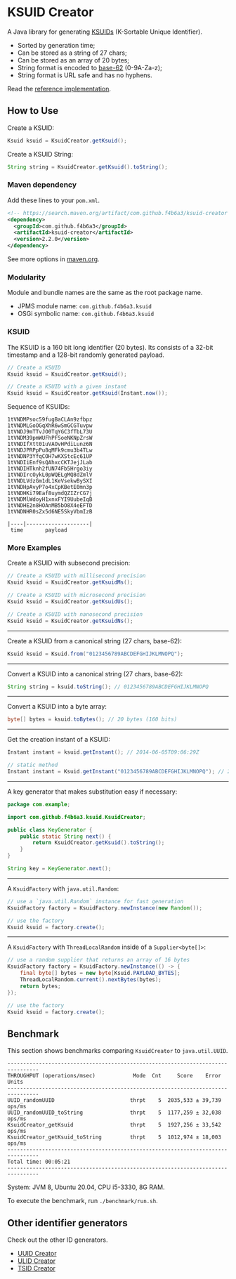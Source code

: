KSUID Creator
======================================================

A Java library for generating [KSUIDs](https://segment.com/blog/a-brief-history-of-the-uuid) (K-Sortable Unique Identifier).

*   Sorted by generation time;
*   Can be stored as a string of 27 chars;
*   Can be stored as an array of 20 bytes;
*   String format is encoded to [base-62](https://en.wikipedia.org/wiki/Base62) (0-9A-Za-z);
*   String format is URL safe and has no hyphens.

Read the [reference implementation](https://github.com/segmentio/ksuid).

How to Use
------------------------------------------------------

Create a KSUID:

```java
Ksuid ksuid = KsuidCreator.getKsuid();
```

Create a KSUID String:

```java
String string = KsuidCreator.getKsuid().toString();
```

### Maven dependency

Add these lines to your `pom.xml`.

```xml
<!-- https://search.maven.org/artifact/com.github.f4b6a3/ksuid-creator -->
<dependency>
  <groupId>com.github.f4b6a3</groupId>
  <artifactId>ksuid-creator</artifactId>
  <version>2.2.0</version>
</dependency>
```

See more options in [maven.org](https://search.maven.org/artifact/com.github.f4b6a3/ksuid-creator).

### Modularity

Module and bundle names are the same as the root package name.

*   JPMS module name: `com.github.f4b6a3.ksuid`
*   OSGi symbolic name: `com.github.f4b6a3.ksuid`

### KSUID

The KSUID is a 160 bit long identifier (20 bytes). Its consists of a 32-bit timestamp and a 128-bit randomly generated payload.

```java
// Create a KSUID
Ksuid ksuid = KsuidCreator.getKsuid();
```

```java
// Create a KSUID with a given instant
Ksuid ksuid = KsuidCreator.getKsuid(Instant.now());
```

Sequence of KSUIDs:

```text
1tVNDMPsoc59fugBaCLAn9zfbpz
1tVNDMLGoOGqXhR6wSmGCGTuvpw
1tVNDJ9mTTvJO0TqYGC3fTbL73U
1tVNDM39pmWUFhPFSoeNKNpZrsW
1tVNDIfXtt01uVAOvHPdiLunz6N
1tVNDJPRPpPu8qMFk9cmu3b4TLw
1tVNDNP3YfqCOH7wKXStcEc61UP
1tVNDIiEnf9sQAhxcCKTJejJLab
1tVNDIHTknh2fUN74Fb5Hrgo3iy
1tVNDIrcOykL0pWQELgMQ8dZmlV
1tVNDLVdzGm1dL1KeVsekwBySXI
1tVNDHpAvyP7o4xCpKBetE0mn3p
1tVNDHKi79Eaf8uymdQZIZrCG7j
1tVNDMlWdoyH1xnxFYI9UubeIqB
1tVNDHE2n8HOAnMB5bO8X4eEFTD
1tVNDNHR0sZx5d6NE5SkyVbmIzB

|----|--------------------|
 time       payload
```

### More Examples

Create a KSUID with subsecond precision:

```java
// Create a KSUID with millisecond precision
Ksuid ksuid = KsuidCreator.getKsuidMs();
```

```java
// Create a KSUID with microsecond precision
Ksuid ksuid = KsuidCreator.getKsuidUs();
```

```java
// Create a KSUID with nanosecond precision
Ksuid ksuid = KsuidCreator.getKsuidNs();
```

---

Create a KSUID from a canonical string (27 chars, base-62):

```java
Ksuid ksuid = Ksuid.from("0123456789ABCDEFGHIJKLMNOPQ");
```

---

Convert a KSUID into a canonical string (27 chars, base-62):

```java
String string = ksuid.toString(); // 0123456789ABCDEFGHIJKLMNOPQ
```

---

Convert a KSUID into a byte array:

```java
byte[] bytes = ksuid.toBytes(); // 20 bytes (160 bits)
```

---

Get the creation instant of a KSUID:

```java
Instant instant = ksuid.getInstant(); // 2014-06-05T09:06:29Z
```

```java
// static method
Instant instant = Ksuid.getInstant("0123456789ABCDEFGHIJKLMNOPQ"); // 2014-06-05T09:06:29Z
```

---

A key generator that makes substitution easy if necessary:

```java
package com.example;

import com.github.f4b6a3.ksuid.KsuidCreator;

public class KeyGenerator {
    public static String next() {
        return KsuidCreator.getKsuid().toString();
    }
}
```
```java
String key = KeyGenerator.next();
```

---

A `KsuidFactory` with `java.util.Random`:

```java
// use a `java.util.Random` instance for fast generation
KsuidFactory factory = KsuidFactory.newInstance(new Random());

// use the factory
Ksuid ksuid = factory.create();
```

---

A `KsuidFactory` with `ThreadLocalRandom` inside of a `Supplier<byte[]>`:

```java
// use a random supplier that returns an array of 16 bytes
KsuidFactory factory = KsuidFactory.newInstance(() -> {
    final byte[] bytes = new byte[Ksuid.PAYLOAD_BYTES];
    ThreadLocalRandom.current().nextBytes(bytes);
    return bytes;
});

// use the factory
Ksuid ksuid = factory.create();
```

Benchmark
------------------------------------------------------

This section shows benchmarks comparing `KsuidCreator` to `java.util.UUID`.

```
--------------------------------------------------------------------------------
THROUGHPUT (operations/msec)            Mode  Cnt     Score    Error   Units
--------------------------------------------------------------------------------
UUID_randomUUID                        thrpt    5  2035,533 ± 39,739  ops/ms
UUID_randomUUID_toString               thrpt    5  1177,259 ± 32,038  ops/ms
KsuidCreator_getKsuid                  thrpt    5  1927,256 ± 33,542  ops/ms
KsuidCreator_getKsuid_toString         thrpt    5  1012,974 ± 18,003  ops/ms
--------------------------------------------------------------------------------
Total time: 00:05:21
--------------------------------------------------------------------------------
```

System: JVM 8, Ubuntu 20.04, CPU i5-3330, 8G RAM.

To execute the benchmark, run `./benchmark/run.sh`.

Other identifier generators
------------------------------------------------------

Check out the other ID generators.

*   [UUID Creator](https://github.com/f4b6a3/uuid-creator)
*   [ULID Creator](https://github.com/f4b6a3/ulid-creator)
*   [TSID Creator](https://github.com/f4b6a3/tsid-creator)

